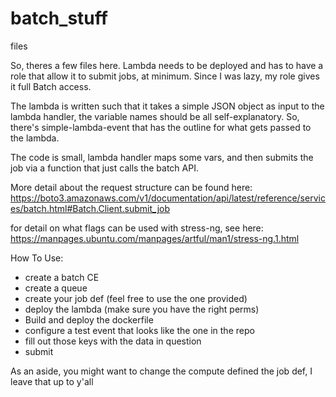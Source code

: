 # batch_stuff
 files

So, theres a few files here. 
Lambda needs to be deployed and has to have a role that allow it to submit jobs, at minimum. 
Since I was lazy, my role gives it full Batch access. 

The lambda is written such that it takes a simple JSON object as input to the lambda handler, the variable names should be all self-explanatory. 
So, there's simple-lambda-event that has the outline for what gets passed to the lambda. 

The code is small, lambda handler maps some vars, and then submits the job via a function that just calls the batch API. 

More detail about the request structure can be found here: https://boto3.amazonaws.com/v1/documentation/api/latest/reference/services/batch.html#Batch.Client.submit_job


for detail on what flags can be used with stress-ng, see here: https://manpages.ubuntu.com/manpages/artful/man1/stress-ng.1.html

How To Use:
  - create a batch CE
  - create a queue
  - create your job def (feel free to use the one provided)
  - deploy the lambda (make sure you have the right perms)
  - Build and deploy the dockerfile 
  - configure a test event that looks like the one in the repo 
  - fill out those keys with the data in question
  - submit 

As an aside, you might want to change the compute defined the job def, I leave that up to y'all 

